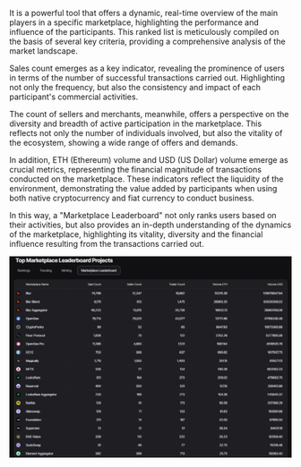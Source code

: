 It is a powerful tool that offers a dynamic, real-time overview of the main players in a specific marketplace, highlighting the performance and influence of the participants. This ranked list is meticulously compiled on the basis of several key criteria, providing a comprehensive analysis of the market landscape.

Sales count emerges as a key indicator, revealing the prominence of users in terms of the number of successful transactions carried out. Highlighting not only the frequency, but also the consistency and impact of each participant's commercial activities.

The count of sellers and merchants, meanwhile, offers a perspective on the diversity and breadth of active participation in the marketplace. This reflects not only the number of individuals involved, but also the vitality of the ecosystem, showing a wide range of offers and demands.

In addition, ETH (Ethereum) volume and USD (US Dollar) volume emerge as crucial metrics, representing the financial magnitude of transactions conducted on the marketplace. These indicators reflect the liquidity of the environment, demonstrating the value added by participants when using both native cryptocurrency and fiat currency to conduct business.

In this way, a "Marketplace Leaderboard" not only ranks users based on their activities, but also provides an in-depth understanding of the dynamics of the marketplace, highlighting its vitality, diversity and the financial influence resulting from the transactions carried out.

![Marketpalce Leaderboard ](image-3.png)